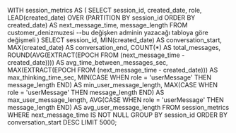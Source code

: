 WITH session_metrics AS (
    SELECT 
        session_id,
        created_date,
        role,
        LEAD(created_date) OVER (PARTITION BY session_id ORDER BY created_date) AS next_message_time,
        message_length
    FROM 
        customer_denizmuzesi --bu değişken adminin yazacağı tabloya göre değişmeli
)
SELECT 
    session_id,
    MIN(created_date) AS conversation_start,
    MAX(created_date) AS conversation_end,
    COUNT(*) AS total_messages,
    ROUND(AVG(EXTRACT(EPOCH FROM (next_message_time - created_date)))) AS avg_time_between_messages_sec,
    MAX(EXTRACT(EPOCH FROM (next_message_time - created_date))) AS max_thinking_time_sec,
    MIN(CASE WHEN role = 'userMessage' THEN message_length END) AS min_user_message_length,
    MAX(CASE WHEN role = 'userMessage' THEN message_length END) AS max_user_message_length,
    AVG(CASE WHEN role = 'userMessage' THEN message_length END) AS avg_user_message_length
FROM 
    session_metrics
WHERE 
    next_message_time IS NOT NULL
GROUP BY 
    session_id
ORDER BY 
    conversation_start DESC
LIMIT 5000;